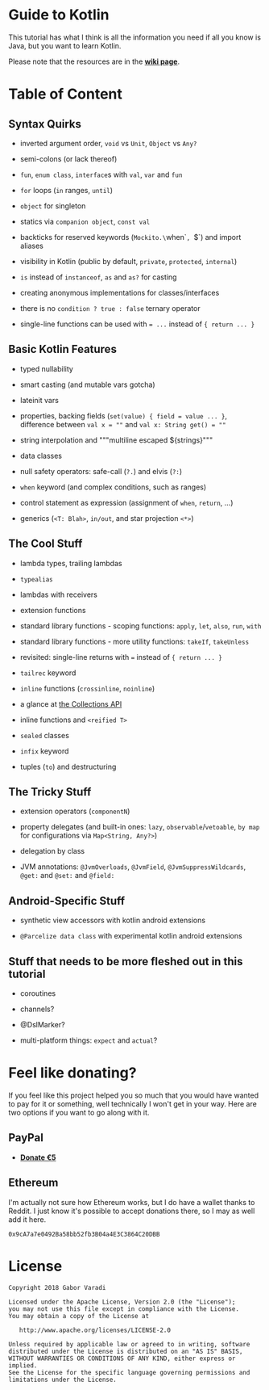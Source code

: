 # Guide to Kotlin

This tutorial has what I think is all the information you need if all you know is Java, but you want to learn Kotlin.

Please note that the resources are in the [**wiki page**](https://github.com/Zhuinden/guide-to-kotlin/wiki).

# Table of Content

## Syntax Quirks

- inverted argument order, `void` vs `Unit`, `Object` vs `Any?`

- semi-colons (or lack thereof)

- `fun`, `enum class`, `interface`s with `val`, `var` and `fun`

- `for` loops (`in` ranges, `until`)

- `object` for singleton

- statics via `companion object`, `const val`

- backticks for reserved keywords (`Mockito.\`when\``, `$`) and import aliases

- visibility in Kotlin (public by default, `private`, `protected`, `internal`)

- `is` instead of `instanceof`, `as` and `as?` for casting

- creating anonymous implementations for classes/interfaces

- there is no `condition ? true : false` ternary operator

- single-line functions can be used with `= ...` instead of `{ return ... }`

## Basic Kotlin Features

- typed nullability

- smart casting (and mutable vars gotcha)

- lateinit vars

- properties, backing fields (`set(value) { field = value ... }`, difference between `val x = ""` and `val x: String get() = ""`

- string interpolation and """multiline escaped ${strings}"""

- data classes

- null safety operators: safe-call (`?.`) and elvis (`?:`)

- `when` keyword (and complex conditions, such as ranges)

- control statement as expression (assignment of `when`, `return`, ...)

- generics (`<T: Blah>`, `in/out`, and star projection `<*>`)

## The Cool Stuff

- lambda types, trailing lambdas

- `typealias`

- lambdas with receivers

- extension functions

- standard library functions - scoping functions: `apply`, `let`, `also`, `run`, `with`

- standard library functions - more utility functions: `takeIf`, `takeUnless`

- revisited: single-line returns with `=` instead of `{ return ... }`

- `tailrec` keyword

- `inline` functions (`crossinline`, `noinline`)

- a glance at [the Collections API](https://kotlinlang.org/api/latest/jvm/stdlib/kotlin.collections/index.html#functions) 

- inline functions and `<reified T>`
  
- `sealed` classes

- `infix` keyword

- tuples (`to`) and destructuring

## The Tricky Stuff

- extension operators (`componentN`)

- property delegates (and built-in ones: `lazy`, `observable`/`vetoable`, `by map` for configurations via `Map<String, Any?>`)

- delegation by class

- JVM annotations: `@JvmOverloads`, `@JvmField`, `@JvmSuppressWildcards`, `@get:` and `@set:` and `@field:`

## Android-Specific Stuff

- synthetic view accessors with kotlin android extensions

- `@Parcelize data class` with experimental kotlin android extensions

## Stuff that needs to be more fleshed out in this tutorial

- coroutines

- channels?

- @DslMarker?

- multi-platform things: `expect` and `actual`?

# Feel like donating?

If you feel like this project helped you so much that you would have wanted to pay for it or something, well technically I won't get in your way. Here are two options if you want to go along with it.

## PayPal 

* **[Donate €5](https://www.paypal.me/Zhuinden/5)**

## Ethereum

I'm actually not sure how Ethereum works, but I do have a wallet thanks to Reddit. I just know it's possible to accept donations there, so I may as well add it here.

```
0x9cA7a7e0492Ba58bb52fb3B04a4E3C3864C20DBB 
```


# License

    Copyright 2018 Gabor Varadi

    Licensed under the Apache License, Version 2.0 (the "License");
    you may not use this file except in compliance with the License.
    You may obtain a copy of the License at

       http://www.apache.org/licenses/LICENSE-2.0

    Unless required by applicable law or agreed to in writing, software
    distributed under the License is distributed on an "AS IS" BASIS,
    WITHOUT WARRANTIES OR CONDITIONS OF ANY KIND, either express or implied.
    See the License for the specific language governing permissions and
    limitations under the License.
